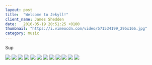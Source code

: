 ```yaml
---
layout: post
title:  "Welcome to Jekyll!"
client_name: James Shedden
date:   2016-05-19 20:51:25 +0100
thumbnail: "https://i.vimeocdn.com/video/571534199_295x166.jpg"
category: music
---
```


Sup

<img src="https://i.vimeocdn.com/video/571534199_295x166.jpg">
<img src="https://i.vimeocdn.com/video/571534199_295x166.jpg">

<img src="https://i.vimeocdn.com/video/571534199_295x166.jpg">

<img src="https://i.vimeocdn.com/video/571534199_295x166.jpg">

<img src="https://i.vimeocdn.com/video/571534199_295x166.jpg">

<img src="https://i.vimeocdn.com/video/571534199_295x166.jpg">

<img src="https://i.vimeocdn.com/video/571534199_295x166.jpg">

<img src="https://i.vimeocdn.com/video/571534199_295x166.jpg">

<img src="https://i.vimeocdn.com/video/571534199_295x166.jpg">

<img src="https://i.vimeocdn.com/video/571534199_295x166.jpg">

<img src="https://i.vimeocdn.com/video/571534199_295x166.jpg">

<img src="https://i.vimeocdn.com/video/571534199_295x166.jpg">
